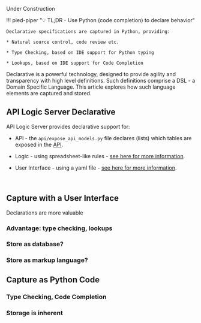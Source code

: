 Under Construction

!!! pied-piper ":bulb: TL;DR - Use Python (code completion) to declare behavior"

    Declarative specifications are captured in Python, providing:

    * Natural source control, code review etc.

    * Type Checking, based on IDE support for Python typing

    * Lookups, based on IDE support for Code Completion


Declarative is a powerful technology, designed to provide agility and transparency with high level definitions.  Such definitions comprise a DSL - a Domain Specific Language.  This article explores how such language elements are captured and stored.

## API Logic Server Declarative

API Logic Server provides declarative support for:

* API - the `api/expose_api_models.py` file declares (lists) which tables are exposed in the [API](../API).

* Logic - using spreadsheet-like rules - [see here for more information](../Logic-Why).

* User Interface - using a yaml file  - [see here for more information](../Admin-Customization).

&nbsp;

## Capture with a User Interface

Declarations are more valuable 

### Advantage: type checking, lookups

### Store as database?

### Store as markup language?

## Capture as Python Code

### Type Checking, Code Completion

### Storage is inherent